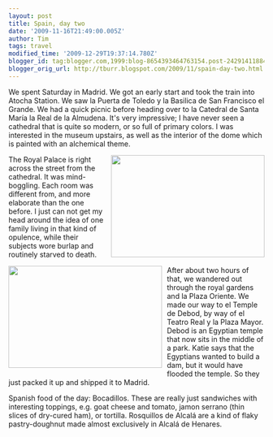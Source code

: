 ```yaml
---
layout: post
title: Spain, day two
date: '2009-11-16T21:49:00.005Z'
author: Tim
tags: travel
modified_time: '2009-12-29T19:37:14.780Z'
blogger_id: tag:blogger.com,1999:blog-8654393464763154.post-2429141188400224522
blogger_orig_url: http://tburr.blogspot.com/2009/11/spain-day-two.html
---
```


We spent Saturday in Madrid. We got an early start and took the train into Atocha Station. We saw la Puerta de Toledo y la Basilica de San Francisco el Grande. We had a quick picnic before heading over to la Catedral de Santa María la Real de la Almudena. It's very impressive; I have never seen a cathedral that is quite so modern, or so full of primary colors. I was interested in the museum upstairs, as well as the interior of the dome which is painted with an alchemical theme.

<a onblur="try {parent.deselectBloggerImageGracefully();} catch(e) {}" href="http://photos-f.ak.fbcdn.net/hphotos-ak-snc3/hs024.snc3/11139_194510991457_710286457_4067043_3683914_n.jpg"><img style="float:right; margin:0 0 10px 10px;cursor:pointer; cursor:hand;width: 302px; height: 201px;" src="http://photos-f.ak.fbcdn.net/hphotos-ak-snc3/hs024.snc3/11139_194510991457_710286457_4067043_3683914_n.jpg" border="0" alt="" /></a>The Royal Palace is right across the street from the cathedral. It was mind-boggling. Each room was different from, and more elaborate than the one before. I just can not get my head around the idea of one family living in that kind of opulence, while their subjects wore burlap and routinely starved to death.

<a onblur="try {parent.deselectBloggerImageGracefully();} catch(e) {}" href="http://photos-d.ak.fbcdn.net/hphotos-ak-snc3/hs024.snc3/11139_194511201457_710286457_4067075_1763088_n.jpg"><img style="float:left; margin:0 10px 10px 0;cursor:pointer; cursor:hand;width: 302px; height: 201px;" src="http://photos-d.ak.fbcdn.net/hphotos-ak-snc3/hs024.snc3/11139_194511201457_710286457_4067075_1763088_n.jpg" border="0" alt="" /></a>After about two hours of that, we wandered out through the royal gardens and la Plaza Oriente. We made our way to el Temple de Debod, by way of el Teatro Real y la Plaza Mayor. Debod is an Egyptian temple that now sits in the middle of a park. Katie says that the Egyptians wanted to build a dam, but it would have flooded the temple. So they just packed it up and shipped it to Madrid.

Spanish food of the day: Bocadillos. These are really just sandwiches with interesting toppings, e.g. goat cheese and tomato, jamon serrano (thin slices of dry-cured ham), or tortilla. Rosquillos de Alcalá are a kind of flaky pastry-doughnut made almost exclusively in Alcalá de Henares.
